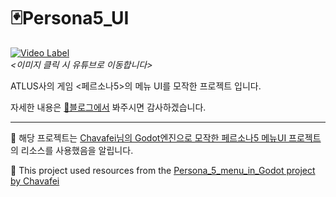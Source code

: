 # 🃏Persona5_UI

[![Video Label](http://img.youtube.com/vi/HQ4KpbVrrmw/0.jpg)](https://youtu.be/HQ4KpbVrrmw)  
_<이미지 클릭 시 유튜브로 이동합니다>_

ATLUS사의 게임 <페르소나5>의 메뉴 UI를 모작한 프로젝트 입니다.

자세한 내용은 [🔗블로그에서](https://trialdeveloper.tistory.com/143) 봐주시면 감사하겠습니다.

---

📢 해당 프로젝트는 [Chavafei님의 Godot엔진으로 모작한 페르소나5 메뉴UI 프로젝트](https://github.com/Chavafei/Persona_5_menu_in_Godot)의 리소스를 사용했음을 알립니다.

📢 This project used resources from the [Persona_5_menu_in_Godot project by Chavafei](https://github.com/Chavafei/Persona_5_menu_in_Godot)
